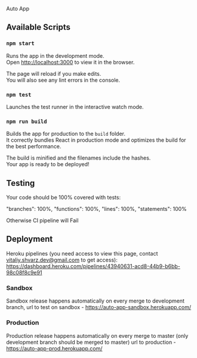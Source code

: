 Auto App

## Available Scripts

### `npm start`

Runs the app in the development mode.<br>
Open [http://localhost:3000](http://localhost:3000) to view it in the browser.

The page will reload if you make edits.<br>
You will also see any lint errors in the console.

### `npm test`

Launches the test runner in the interactive watch mode.<br>

### `npm run build`

Builds the app for production to the `build` folder.<br>
It correctly bundles React in production mode and optimizes the build for the best performance.

The build is minified and the filenames include the hashes.<br>
Your app is ready to be deployed!


## Testing

Your code should be 100% covered with tests:

  "branches": 100%,
  "functions": 100%,
  "lines": 100%,
  "statements": 100%

Otherwise CI pipeline will Fail


## Deployment

Heroku pipelines (you need access to view this page, contact vitaliy.shvarz.dev@gmail.com to get access):
https://dashboard.heroku.com/pipelines/43940631-acd8-44b9-b6bb-98c08f8c9e91

### Sandbox

Sandbox release happens automatically on every merge to development branch,
url to test on sandbox - https://auto-app-sandbox.herokuapp.com/

### Production
Production release happens automatically on every merge to master (only development branch should be merged to master)
url to production - https://auto-app-prod.herokuapp.com/
